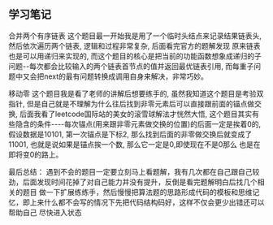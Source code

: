 学习笔记
---

合并两个有序链表
这个题目最一开始我是用了一个临时头结点来记录结果链表头, 然后依次遍历两个链表, 逻辑和过程非常复杂, 后面看完官方的题解发现
原来链表也是可以用递归来实现的, 而这个题目的核心是把当前的功能函数想象成递归的子问题--每次都会比较输入的两个链表首节点的值并返回最优链表引用,
而每重子问题中又会把next的最有问题转换成调用自身来解决，非常巧妙。

移动零
这个题目我是看了老师的讲解后想要练手的, 虽然我知道这个题目是考验双指针, 但是自己就是不理解为什么往后找到非零元素后可以直接跟前面的锚点做交换,
后面我看了leetcode国际站的美女的滚雪球解法才恍然大悟, 这个题目其实有些隐含的条件----每次锚点(用来跟非零元素做交换的位置)的后面一定是挨着0的,
假设数据是10101, 第一次锚点是下标2, 那么找到后面的非零做交换后就变成了11001, 也就是说如果是锚点挨一个数, 那么它一定是0,即使现在不是0那么
也是在即将变0的路上。

最后总结：
遇到不会的题目一定要立刻马上看题解，我有几次都在自己跟自己较劲，后面发现时间花掉了对自己能力并没有提升，反倒是看完题解明白后找几个相关的题目
做一下扩展练练手，然后慢慢把算法题的思路形成代码的模板和思维记忆，即上来什么都不会写的情况下先把代码结构码好，这样不仅会更少出错还可以帮助自己
尽快进入状态